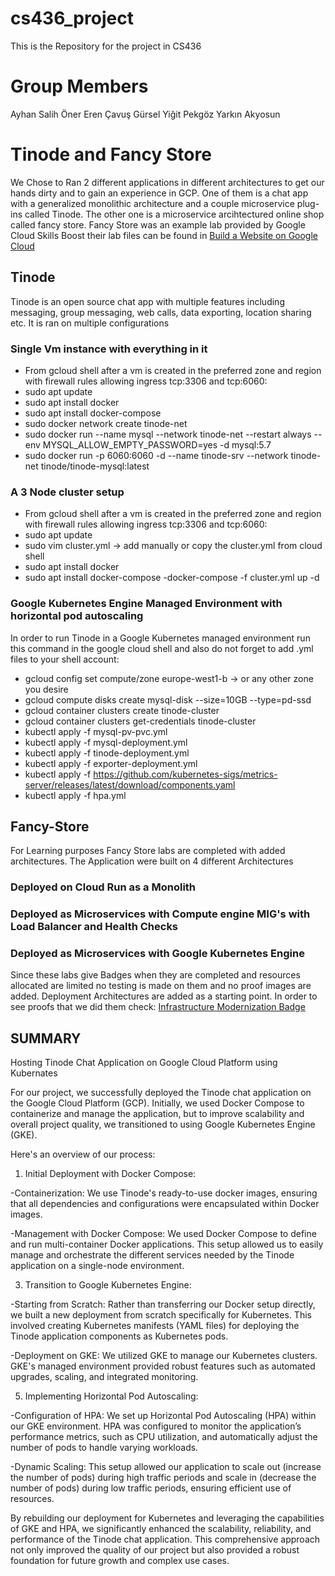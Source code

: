 # cs436_project
This is the Repository for the project in CS436
# Group Members 
  Ayhan Salih Öner
  Eren Çavuş
  Gürsel Yiğit Pekgöz
  Yarkın Akyosun

# Tinode and Fancy Store 
We Chose to Ran 2 different applications in different architectures to get our hands dirty and to gain an experience in GCP.
One of them is a chat app with a generalized monolithic architecture and a couple microservice plug-ins called Tinode.
The other one is a microservice arcihtectured online shop called fancy store. Fancy Store was an example lab provided by Google Cloud Skills Boost their lab files can be found in [Build a Website on Google Cloud](https://www.cloudskillsboost.google/course_templates/638)


## Tinode
Tinode is an open source chat app with multiple features including messaging, group messaging, web calls, data exporting, location sharing etc.
It is ran on multiple configurations

### Single Vm instance with everything in it
- From gcloud shell after a vm is created in the preferred zone and region with firewall rules allowing ingress tcp:3306 and tcp:6060:
- sudo apt update
- sudo apt install docker
- sudo apt install docker-compose
- sudo docker network create tinode-net
- sudo docker run --name mysql --network tinode-net --restart always --env MYSQL_ALLOW_EMPTY_PASSWORD=yes -d mysql:5.7
- sudo docker run -p 6060:6060 -d --name tinode-srv --network tinode-net tinode/tinode-mysql:latest

### A 3 Node cluster setup
- From gcloud shell after a vm is created in the preferred zone and region with firewall rules allowing ingress tcp:3306 and tcp:6060:
- sudo apt update
- sudo vim cluster.yml -> add manually or copy the cluster.yml from cloud shell
- sudo apt install docker
- sudo apt install docker-compose
-docker-compose -f cluster.yml up -d

### Google Kubernetes Engine Managed Environment with horizontal pod autoscaling

In order to run Tinode in a Google Kubernetes managed environment run this command in the google cloud shell and also do not forget to add .yml files to your shell account:

- gcloud config set compute/zone europe-west1-b  -> or any other zone you desire
- gcloud compute disks create mysql-disk --size=10GB --type=pd-ssd
- gcloud container clusters create tinode-cluster
- gcloud container clusters get-credentials tinode-cluster
- kubectl apply -f mysql-pv-pvc.yml
- kubectl apply -f mysql-deployment.yml
- kubectl apply -f tinode-deployment.yml
- kubectl apply -f exporter-deployment.yml
- kubectl apply -f https://github.com/kubernetes-sigs/metrics-server/releases/latest/download/components.yaml
- kubectl apply -f hpa.yml

## Fancy-Store
For Learning purposes Fancy Store labs are completed with added architectures. The Application were built on 4 different Architectures

### Deployed on Cloud Run as a Monolith

### Deployed as Microservices with Compute engine MIG's with Load Balancer and Health Checks

### Deployed as Microservices with Google Kubernetes Engine 

Since these labs give Badges when they are completed and resources allocated are limited no testing is made on them and no proof images are added. Deployment Architectures are added as a starting point. In order to see proofs that we did them check: [Infrastructure Modernization Badge](https://www.credly.com/badges/c422b6ea-c22f-44cf-b9ba-b91758a21e2d)

## SUMMARY

Hosting Tinode Chat Application on Google Cloud Platform using Kubernates

For our project, we successfully deployed the Tinode chat application on the Google Cloud Platform (GCP). Initially, we used Docker Compose to containerize and manage the application, but to improve scalability and overall project quality, we transitioned to using Google Kubernetes Engine (GKE).

Here's an overview of our process:

1. Initial Deployment with Docker Compose:

-Containerization: We use Tinode's ready-to-use docker images, ensuring that all dependencies and configurations were encapsulated within Docker images.

-Management with Docker Compose: We used Docker Compose to define and run multi-container Docker applications. This setup allowed us to easily manage and orchestrate the different services needed by the Tinode application on a single-node environment.

3. Transition to Google Kubernetes Engine:
   
-Starting from Scratch: Rather than transferring our Docker setup directly, we built a new deployment from scratch specifically for Kubernetes. This involved creating Kubernetes manifests (YAML files) for deploying the Tinode application components as Kubernetes pods.

-Deployment on GKE: We utilized GKE to manage our Kubernetes clusters. GKE's managed environment provided robust features such as automated upgrades, scaling, and integrated monitoring.

5. Implementing Horizontal Pod Autoscaling:
   
-Configuration of HPA: We set up Horizontal Pod Autoscaling (HPA) within our GKE environment. HPA was configured to monitor the application’s performance metrics, such as CPU utilization, and automatically adjust the number of pods to handle varying workloads.

-Dynamic Scaling: This setup allowed our application to scale out (increase the number of pods) during high traffic periods and scale in (decrease the number of pods) during low traffic periods, ensuring efficient use of resources.

By rebuilding our deployment for Kubernetes and leveraging the capabilities of GKE and HPA, we significantly enhanced the scalability, reliability, and performance of the Tinode chat application. This comprehensive approach not only improved the quality of our project but also provided a robust foundation for future growth and complex use cases.

